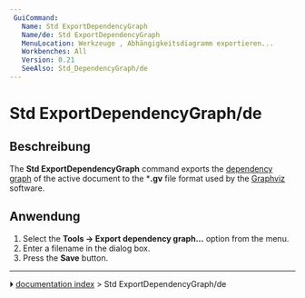 ```yaml
---
 GuiCommand:
   Name: Std ExportDependencyGraph
   Name/de: Std ExportDependencyGraph
   MenuLocation: Werkzeuge , Abhängigkeitsdiagramm exportieren...
   Workbenches: All
   Version: 0.21
   SeeAlso: Std_DependencyGraph/de
---
```


# Std ExportDependencyGraph/de



## Beschreibung


<div lang="en" dir="ltr" class="mw-content-ltr">

The **Std ExportDependencyGraph** command exports the [dependency graph](Std_DependencyGraph.md) of the active document to the ***.gv** file format used by the [Graphviz](https://graphviz.org/) software.


</div>



## Anwendung


<div lang="en" dir="ltr" class="mw-content-ltr">

1.  Select the **Tools → Export dependency graph...** option from the menu.
2.  Enter a filename in the dialog box.
3.  Press the **Save** button.


</div>



---
⏵ [documentation index](../README.md) > Std ExportDependencyGraph/de

